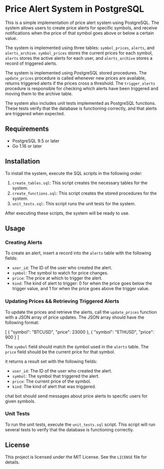 # Price Alert System in PostgreSQL

This is a simple implementation of price alert system using PostgreSQL. 
The system allows users to create price alerts for specific symbols, 
and receive notifications when the price of that symbol goes above or below a certain value.

The system is implemented using three tables: 
`symbol_prices`, `alerts`, and `alerts_archive`. 
`symbol_prices` stores the current prices for each symbol, 
`alerts` stores the active alerts for each user, and 
`alerts_archive` stores a record of triggered alerts.

The system is implemented using PostgreSQL stored procedures. 
The `update_prices` procedure is called whenever new prices are available, 
returns triggered alerts if the prices cross a threshold. 
The `trigger_alerts` procedure is responsible for checking 
which alerts have been triggered and moving them to the archive table.

The system also includes unit tests implemented as PostgreSQL functions. 
These tests verify that the database is functioning correctly, and that alerts are triggered when expected.

## Requirements

- PostgreSQL 9.5 or later
- Go 1.16 or later

## Installation

To install the system, execute the SQL scripts in the following order:

1. `create_tables.sql`: This script creates the necessary tables for the system.
2. `create_functions.sql`: This script creates the stored procedures for the system.
3. `unit_tests.sql`: This script runs the unit tests for the system.

After executing these scripts, the system will be ready to use.

## Usage

### Creating Alerts

To create an alert, insert a record into the `alerts` table with the following fields:

- `user_id`: The ID of the user who created the alert.
- `symbol`: The symbol to watch for price changes.
- `price`: The price at which to trigger the alert.
- `kind`: The kind of alert to trigger: 0 for when the price goes below the trigger value, and 1 for when the price goes above the trigger value.

### Updating Prices && Retrieving Triggered Alerts

To update the prices and retrieve the alerts, call the `update_prices` function with a JSON array of price updates. 
The JSON array should have the following format:

[
{
"symbol": "BTCUSD",
"price": 23000
},
{
"symbol": "ETHUSD",
"price": 900
}
]


The `symbol` field should match the symbol used in the `alerts` table. 
The `price` field should be the current price for that symbol.

it returns a result set with the following fields:

- `user_id`: The ID of the user who created the alert.
- `symbol`: The symbol that triggered the alert.
- `price`: The current price of the symbol.
- `kind`: The kind of alert that was triggered.

chat bot should send messages about price alerts to specific users for given symbols. 

### Unit Tests

To run the unit tests, execute the `unit_tests.sql` script. 
This script will run several tests to verify that the database is functioning correctly.

## License

This project is licensed under the MIT License. See the `LICENSE` file for details.
